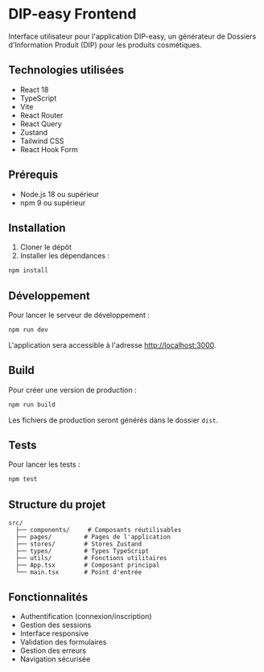 # DIP-easy Frontend

Interface utilisateur pour l'application DIP-easy, un générateur de Dossiers d'Information Produit (DIP) pour les produits cosmétiques.

## Technologies utilisées

- React 18
- TypeScript
- Vite
- React Router
- React Query
- Zustand
- Tailwind CSS
- React Hook Form

## Prérequis

- Node.js 18 ou supérieur
- npm 9 ou supérieur

## Installation

1. Cloner le dépôt
2. Installer les dépendances :

```bash
npm install
```

## Développement

Pour lancer le serveur de développement :

```bash
npm run dev
```

L'application sera accessible à l'adresse [http://localhost:3000](http://localhost:3000).

## Build

Pour créer une version de production :

```bash
npm run build
```

Les fichiers de production seront générés dans le dossier `dist`.

## Tests

Pour lancer les tests :

```bash
npm test
```

## Structure du projet

```
src/
  ├── components/     # Composants réutilisables
  ├── pages/         # Pages de l'application
  ├── stores/        # Stores Zustand
  ├── types/         # Types TypeScript
  ├── utils/         # Fonctions utilitaires
  ├── App.tsx        # Composant principal
  └── main.tsx       # Point d'entrée
```

## Fonctionnalités

- Authentification (connexion/inscription)
- Gestion des sessions
- Interface responsive
- Validation des formulaires
- Gestion des erreurs
- Navigation sécurisée
